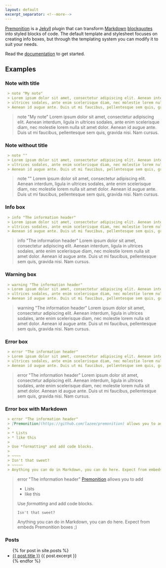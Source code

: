 ```yaml
---
layout: default
excerpt_separator: <!--more-->
---
```


[Premonition](https://github.com/lazee/premonition) is a [Jekyll](https://jekyllrb.com/) plugin
that can transform [Markdown](https://en.wikipedia.org/wiki/Markdown) [blockquotes](https://daringfireball.net/projects/markdown/syntax#blockquote)
into styled blocks of code. The default template and stylesheet focuses on creating info
boxes, but through the templating system you can modify it to suit your needs.

Read the [documentation](https://github.com/lazee/premonition) to get started.

## Examples

### Note with title

~~~ markdown
 > note "My note"
 > Lorem ipsum dolor sit amet, consectetur adipiscing elit. Aenean interdum, ligula in
 > ultrices sodales, ante enim scelerisque diam, nec molestie lorem nulla sit amet dolor.
 > Aenean id augue ante. Duis ut mi faucibus, pellentesque sem quis, gravida nisi. Nam cursus.
~~~

> note "My note"
> Lorem ipsum dolor sit amet, consectetur adipiscing elit. Aenean interdum, ligula in
> ultrices sodales, ante enim scelerisque diam, nec molestie lorem nulla sit amet dolor.
> Aenean id augue ante. Duis ut mi faucibus, pellentesque sem quis, gravida nisi. Nam cursus.

<!--more-->

### Note without title

~~~ markdown
 > note ""
 > Lorem ipsum dolor sit amet, consectetur adipiscing elit. Aenean interdum, ligula in
 > ultrices sodales, ante enim scelerisque diam, nec molestie lorem nulla sit amet dolor.
 > Aenean id augue ante. Duis ut mi faucibus, pellentesque sem quis, gravida nisi. Nam cursus.
~~~

> note ""
> Lorem ipsum dolor sit amet, consectetur adipiscing elit. Aenean interdum, ligula in
> ultrices sodales, ante enim scelerisque diam, nec molestie lorem nulla sit amet dolor.
> Aenean id augue ante. Duis ut mi faucibus, pellentesque sem quis, gravida nisi. Nam cursus.

### Info box

~~~ markdown
 > info "The information header"
 > Lorem ipsum dolor sit amet, consectetur adipiscing elit. Aenean interdum, ligula in
 > ultrices sodales, ante enim scelerisque diam, nec molestie lorem nulla sit amet dolor.
 > Aenean id augue ante. Duis ut mi faucibus, pellentesque sem quis, gravida nisi. Nam cursus.
~~~

> info "The information header"
> Lorem ipsum dolor sit amet, consectetur adipiscing elit. Aenean interdum, ligula in
> ultrices sodales, ante enim scelerisque diam, nec molestie lorem nulla sit amet dolor.
> Aenean id augue ante. Duis ut mi faucibus, pellentesque sem quis, gravida nisi. Nam cursus.

### Warning box

~~~ markdown
 > warning "The information header"
 > Lorem ipsum dolor sit amet, consectetur adipiscing elit. Aenean interdum, ligula in
 > ultrices sodales, ante enim scelerisque diam, nec molestie lorem nulla sit amet dolor.
 > Aenean id augue ante. Duis ut mi faucibus, pellentesque sem quis, gravida nisi. Nam cursus.
~~~

> warning "The information header"
> Lorem ipsum dolor sit amet, consectetur adipiscing elit. Aenean interdum, ligula in
> ultrices sodales, ante enim scelerisque diam, nec molestie lorem nulla sit amet dolor.
> Aenean id augue ante. Duis ut mi faucibus, pellentesque sem quis, gravida nisi. Nam cursus.

### Error box

~~~ markdown
 > error "The information header"
 > Lorem ipsum dolor sit amet, consectetur adipiscing elit. Aenean interdum, ligula in
 > ultrices sodales, ante enim scelerisque diam, nec molestie lorem nulla sit amet dolor.
 > Aenean id augue ante. Duis ut mi faucibus, pellentesque sem quis, gravida nisi. Nam cursus.
~~~

> error "The information header"
> Lorem ipsum dolor sit amet, consectetur adipiscing elit. Aenean interdum, ligula in
> ultrices sodales, ante enim scelerisque diam, nec molestie lorem nulla sit amet dolor.
> Aenean id augue ante. Duis ut mi faucibus, pellentesque sem quis, gravida nisi. Nam cursus.

### Error box with Markdown

~~~ markdown
 > error "The information header"
 > [Premonition](https://github.com/lazee/premonition) allows you to add
 >
 > * Lists
 > * like this
 >
 > Use *formatting* and add code blocks.
 >
 > ~~~~
 > Isn't that sweet?
 > ~~~~~
 > Anything you can do in Markdown, you can do here. Expect from embeds Premonition boxes ;)
~~~

> error "The information header"
> [Premonition](https://github.com/lazee/premonition) allows you to add
>
> * Lists
> * like this
>
> Use *formatting* and add code blocks.
>
>```
>Isn't that sweet?
>```
>
> Anything you can do in Markdown, you can do here. Expect from embeds Premonition boxes ;)

### Posts

<ul>
  {% for post in site.posts %}
    <li>
      <a href="{{ post.url }}">{{ post.title }}</a>
      {{ post.excerpt }}
    </li>
  {% endfor %}
</ul>
